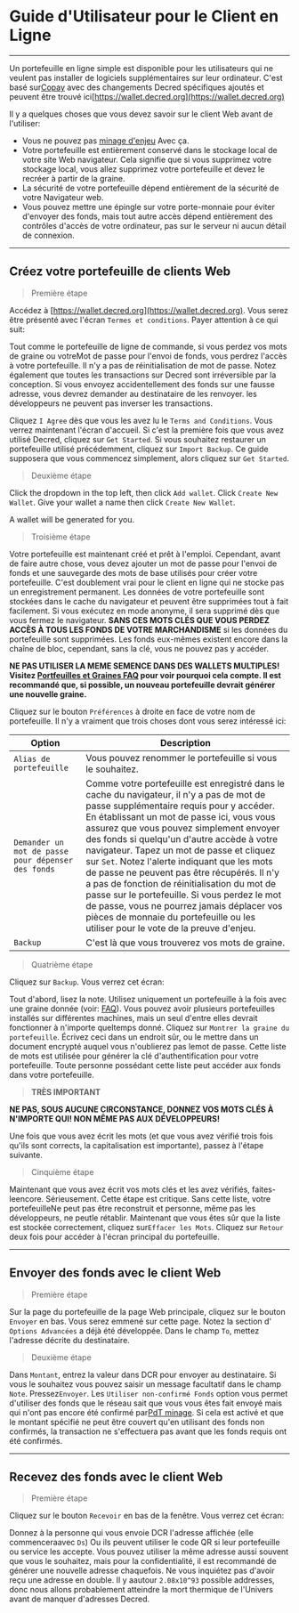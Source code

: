 # <i class="fa fa-firefox"></i> Guide d'Utilisateur pour le Client en Ligne

---

Un portefeuille en ligne simple est disponible pour les utilisateurs qui ne veulent pas installer de logiciels supplémentaires sur leur ordinateur. C'est basé sur[Copay](https://github.com/bitpay/copay) avec des changements Decred spécifiques ajoutés et peuvent être trouvé ici[https://wallet.decred.org](https://wallet.decred.org)

Il y a quelques choses que vous devez savoir sur le client Web avant de l'utiliser:

* Vous ne pouvez pas
  [minage d'enjeu](/mining/proof-of-stake.md)
  Avec ça.
* Votre portefeuille est entièrement conservé dans le stockage local de votre site Web
  navigateur. Cela signifie que si vous supprimez votre stockage local, vous allez
  supprimez votre portefeuille et devez le recréer à partir de la graine.
* La sécurité de votre portefeuille dépend entièrement de la sécurité de votre
  Navigateur web.
* Vous pouvez mettre une épingle sur votre porte-monnaie pour éviter d'envoyer des fonds, mais tout
  autre accès dépend entièrement des contrôles d'accès de votre
  ordinateur, pas sur le serveur ni aucun détail de connexion.

---

## <i class="fa fa-plus-circle"></i> Créez votre portefeuille de clients Web

> Première étape

Accédez à [https://wallet.decred.org](https://wallet.decred.org). Vous serez
être présenté avec l'écran `Termes et conditions`. Payer 
attention à ce qui suit:

Tout comme le portefeuille de ligne de commande, si vous perdez vos mots de graine ou votreMot de passe pour l'envoi de fonds, vous perdrez l'accès à votre portefeuille. Il n'y a pas de réinitialisation de mot de passe. Notez également que toutes les transactions sur Decred sont irréversible par la conception. Si vous envoyez accidentellement des fonds sur une fausse adresse, vous devrez demander au destinataire de les renvoyer. les développeurs ne peuvent pas inverser les transactions.

Cliquez `I Agree` dès que vous les avez lu le `Terms and Conditions`. Vous verrez maintenant l'écran d'accueil. Si c'est la première fois que vous avez utilisé Decred, cliquez sur `Get Started`. Si vous souhaitez restaurer un portefeuille utilisé précédemment, cliquez sur `Import Backup`. Ce guide supposera que vous commencez simplement, alors cliquez sur `Get Started`.

> Deuxième étape

Click the dropdown in the top left, then click `Add wallet`. Click
`Create New Wallet`. Give your wallet a name then click `Create New Wallet`.

A wallet will be generated for you.


> Troisième étape

Votre portefeuille est maintenant créé et prêt à l'emploi. Cependant, avant de faire autre chose, vous devez ajouter un mot de passe pour l'envoi de fonds et une sauvegarde des mots de base utilisés pour créer votre portefeuille. C'est doublement vrai pour le client en ligne qui ne stocke pas un enregistrement permanent. Les données de votre portefeuille sont stockées dans le cache du navigateur et peuvent être supprimées tout à fait facilement. Si vous exécutez en mode anonyme, il sera supprimé dès que vous fermez le navigateur. **SANS CES MOTS CLÉS QUE VOUS PERDEZ ACCÈS À TOUS LES FONDS DE VOTRE MARCHANDISME** si les données du portefeuille sont supprimées. Les fonds eux-mêmes existent encore dans la chaîne de bloc, cependant, sans la clé, vous ne pouvez pas y accéder.

<i class="fa fa-exclamation-triangle"></i> **NE PAS UTILISER LA MEME SEMENCE DANS DES WALLETS MULTIPLES! Visitez [Portfeuilles et Graines FAQ](/faq/wallets-and-seeds.md#3-can-i-run-multiple-wallets) pour voir pourquoi cela compte. Il est recommandé que, si possible, un nouveau portefeuille devrait générer une nouvelle graine.**

Cliquez sur le bouton `Préférences` à droite en face de votre nom de portefeuille. Il n'y a vraiment que trois choses dont vous serez intéressé ici:

Option                                | Description
---                                   | ---
`Alias ​​de portefeuille`                        | Vous pouvez renommer le portefeuille si vous le souhaitez.
`Demander un mot de passe pour dépenser des fonds` | Comme votre portefeuille est enregistré dans le cache du navigateur, il n'y a pas de mot de passe supplémentaire requis pour y accéder. En établissant un mot de passe ici, vous vous assurez que vous pouvez simplement envoyer des fonds si quelqu'un d'autre accède à votre navigateur. Tapez un mot de passe et cliquez sur `Set`. Notez l'alerte indiquant que les mots de passe ne peuvent pas être récupérés. Il n'y a pas de fonction de réinitialisation du mot de passe sur le portefeuille. Si vous perdez le mot de passe, vous ne pourrez jamais déplacer vos pièces de monnaie du portefeuille ou les utiliser pour le vote de la preuve d'enjeu.
`Backup`                              | C'est là que vous trouverez vos mots de graine.

> Quatrième étape

Cliquez sur `Backup`. Vous verrez cet écran:

Tout d'abord, lisez la note. Utilisez uniquement un portefeuille à la fois avec une graine donnée (voir: [FAQ](#)). Vous pouvez avoir plusieurs portefeuilles installés sur différentes machines, mais un seul d'entre elles devrait fonctionner à n'importe queltemps donné. Cliquez sur `Montrer la graine du portefeuille`. Écrivez ceci dans un endroit sûr, ou le mettre dans un document encrypté auquel vous n'oublierez pas lemot de passe. Cette liste de mots est utilisée pour générer la clé d'authentification pour votre portefeuille. Toute personne possédant cette liste peut accéder aux fonds dans votre portefeuille.

> **TRÈS IMPORTANT**

**NE PAS, SOUS AUCUNE CIRCONSTANCE, DONNEZ VOS MOTS CLÉS À N'IMPORTE QUI! NON MÊME PAS AUX DÉVELOPPEURS!**

Une fois que vous avez écrit les mots (et que vous avez vérifié trois fois qu'ils sont corrects, la capitalisation est importante), passez à l'étape suivante.

> Cinquième étape

Maintenant que vous avez écrit vos mots clés et les avez vérifiés, faites-leencore. Sérieusement. Cette étape est critique. Sans cette liste, votre portefeuilleNe peut pas être reconstruit et personne, même pas les développeurs, ne peutle rétablir. Maintenant que vous êtes sûr que la liste est stockée correctement, cliquez sur`Effacer les Mots`. Cliquez sur `Retour` deux fois pour accéder à l'écran principal du portefeuille.

---

## <i class="fa fa-long-arrow-right"></i> Envoyer des fonds avec le client Web

> Première étape

Sur la page du portefeuille de la page Web principale, cliquez sur le bouton `Envoyer` en bas. Vous serez emmené sur cette page. Notez la section d' `Options Advancées` a déjà été développée. Dans le champ `To`, mettez l'adresse décrite du destinataire.

> Deuxième étape

Dans `Montant`, entrez la valeur dans DCR pour envoyer au destinataire. Si vous le souhaitez vous pouvez saisir un message facultatif dans le champ `Note`. Pressez`Envoyer`. Les `Utiliser non-confirmé Fonds` option vous permet d'utiliser des fonds que le réseau sait que vous vous êtes fait envoyé mais qui n'ont pas encore été confirmé par[PdT minage](/mining/overview.md#1-proof-of-work-mining). Si cela est activé et que le montant spécifié ne peut être couvert qu'en utilisant des fonds non confirmés, la transaction ne s'effectuera pas avant que les fonds requis ont été confirmés.

---

## <i class="fa fa-long-arrow-left"></i> Recevez des fonds avec le client Web

> Première étape

Cliquez sur le bouton `Recevoir` en bas de la fenêtre. Vous verrez cet écran:

Donnez à la personne qui vous envoie DCR l'adresse affichée (elle commenceraavec `Ds`) Ou ils peuvent utiliser le code QR si leur portefeuille ou service les accepte. Vous pouvez utiliser la même adresse aussi souvent que vous le souhaitez, mais pour la confidentialité, il est recommandé de générer une nouvelle adresse chaquefois. Ne vous inquiétez pas d'avoir reçu une adresse en double. Il y aautour `2.08x10^93` possible addresses, donc nous allons probablement atteindre la mort thermique de l'Univers avant de manquer d'adresses Decred.

